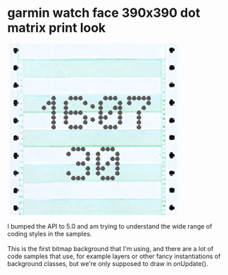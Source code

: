 # garmin watch face 390x390 dot matrix print look
<img src="assets/hour-minute-dots.png">

I bumped the API to 5.0 and am trying to understand the wide range of coding styles in the samples.<br><br>
This is the first bitmap background that I'm using, and there are a lot of code samples that use, for example layers or other fancy instantiations of background classes, but we're only supposed to draw in onUpdate(). 